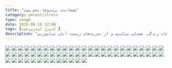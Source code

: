 ```yaml
---
title: "همخانه‌ی پرستوها-بخش سوم"
category: parent/stress
type: image
date: 2020-06-18 12:00
tags: [کنترل استرس,قصه ]
description: "ما با روایت‌های دیگران از اتفاقات زندگی، همدلی می‌کنیم و از تجربه‌های زیسته آنان می‌آموزیم "
---
```


![](../../static/images/parastooha-chap3-1.png)
![](../../static/images/parastooha-chap3-2.png)
![](../../static/images/parastooha-chap3-3.png)
![](../../static/images/parastooha-chap3-4.png)
![](../../static/images/parastooha-chap3-5.png)
![](../../static/images/parastooha-chap3-6.png)
![](../../static/images/parastooha-chap3-7.png)
![](../../static/images/parastooha-chap3-8.png)
![](../../static/images/parastooha-chap3-9.png)
![](../../static/images/parastooha-chap3-10.png)
![](../../static/images/parastooha-chap3-11.png)
![](../../static/images/parastooha-chap3-12.png)
![](../../static/images/parastooha-chap3-13.png)
![](../../static/images/parastooha-chap3-14.png)
![](../../static/images/parastooha-chap3-15.png)
![](../../static/images/parastooha-chap3-16.png)
![](../../static/images/parastooha-chap3-17.png)
![](../../static/images/parastooha-chap3-18.png)
![](../../static/images/parastooha-chap3-19.png)
![](../../static/images/parastooha-chap3-20.png)
![](../../static/images/parastooha-chap3-21.png)
![](../../static/images/parastooha-chap3-22.png)
![](../../static/images/parastooha-chap3-23.png)
![](../../static/images/parastooha-chap3-24.png)
![](../../static/images/parastooha-chap3-25.png)
![](../../static/images/parastooha-chap3-26.png)
![](../../static/images/parastooha-chap3-27.png)
![](../../static/images/parastooha-chap3-28.png)
![](../../static/images/parastooha-chap3-29.png)
![](../../static/images/parastooha-chap3-30.png)
![](../../static/images/parastooha-chap3-31.png)
![](../../static/images/parastooha-chap3-32.png)
![](../../static/images/parastooha-chap3-33.png)
![](../../static/images/parastooha-chap3-34.png)
![](../../static/images/parastooha-chap3-35.png)
![](../../static/images/parastooha-chap3-36.png)
![](../../static/images/parastooha-chap3-37.png)
![](../../static/images/parastooha-chap3-38.png)
![](../../static/images/parastooha-chap3-39.png)
![](../../static/images/parastooha-chap3-40.png)
![](../../static/images/parastooha-chap3-41.png)
![](../../static/images/parastooha-chap3-42.png)
![](../../static/images/parastooha-chap3-43.png)
![](../../static/images/parastooha-chap3-44.png)
![](../../static/images/parastooha-chap3-45.png)
![](../../static/images/parastooha-chap3-46.png)
![](../../static/images/parastooha-chap3-47.png)
![](../../static/images/parastooha-chap3-48.png)
![](../../static/images/parastooha-chap3-49.png)
![](../../static/images/parastooha-chap3-50.png)
![](../../static/images/parastooha-chap3-51.png)
![](../../static/images/parastooha-chap3-52.png)
![](../../static/images/parastooha-chap3-53.png)
![](../../static/images/parastooha-chap3-54.png)
![](../../static/images/parastooha-chap3-55.png)
![](../../static/images/parastooha-chap3-56.png)
![](../../static/images/parastooha-chap3-57.png)
![](../../static/images/parastooha-chap3-58.png)
![](../../static/images/parastooha-chap3-59.png)
![](../../static/images/parastooha-chap3-60.png)
![](../../static/images/parastooha-chap3-61.png)
![](../../static/images/parastooha-chap3-62.png)
![](../../static/images/parastooha-chap3-63.png)